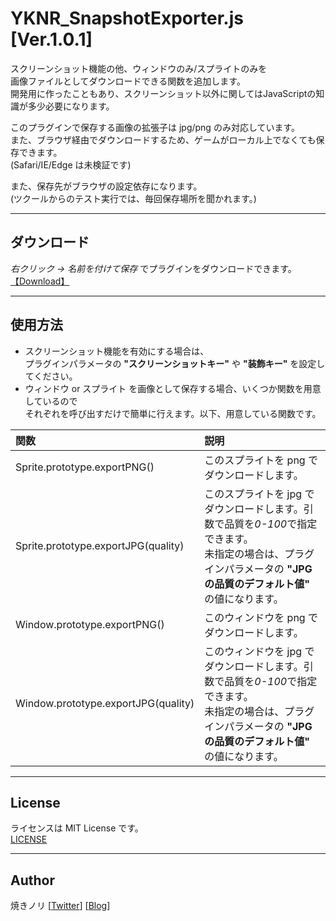 # YKNR_SnapshotExporter.js [Ver.1.0.1]
スクリーンショット機能の他、ウィンドウのみ/スプライトのみを  
画像ファイルとしてダウンロードできる関数を追加します。  
開発用に作ったこともあり、スクリーンショット以外に関してはJavaScriptの知識が多少必要になります。  
  
このプラグインで保存する画像の拡張子は jpg/png のみ対応しています。  
また、ブラウザ経由でダウンロードするため、ゲームがローカル上でなくても保存できます。  
(Safari/IE/Edge は未検証です)  
  
また、保存先がブラウザの設定依存になります。  
(ツクールからのテスト実行では、毎回保存場所を聞かれます。)

---

<!-- ここからURL一覧 -->
[LICENSE]: ./LICENSE
[【Download】]: https://raw.githubusercontent.com/Yakinori0424/RPGMakerMVPlugins/master/plugins/YKNR_SnapshotExporter/YKNR_SnapshotExporter.js
<!-- ここまでURL一覧 -->

## ダウンロード
*右クリック → 名前を付けて保存* でプラグインをダウンロードできます。  
[【Download】][]

---
## 使用方法
* スクリーンショット機能を有効にする場合は、  
プラグインパラメータの **"スクリーンショットキー"** や **"装飾キー"** を設定してください。  
* ウィンドウ or スプライト を画像として保存する場合、いくつか関数を用意しているので  
それぞれを呼び出すだけで簡単に行えます。以下、用意している関数です。  

|関数|説明|
|:--|:--|
|Sprite.prototype.exportPNG()|このスプライトを png でダウンロードします。|
|Sprite.prototype.exportJPG(quality)|このスプライトを jpg でダウンロードします。引数で品質を*0-100*で指定できます。<br>未指定の場合は、プラグインパラメータの **"JPGの品質のデフォルト値"**  の値になります。|
|Window.prototype.exportPNG()|このウィンドウを png でダウンロードします。|
|Window.prototype.exportJPG(quality)|このウィンドウを jpg でダウンロードします。引数で品質を*0-100*で指定できます。<br>未指定の場合は、プラグインパラメータの **"JPGの品質のデフォルト値"**  の値になります。|

---
## License
ライセンスは MIT License です。  
[LICENSE][]

---
## Author
焼きノリ
[[Twitter](https://twitter.com/Noritake0424)]
[[Blog](http://mata-tuku.ldblog.jp/)]
